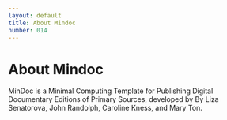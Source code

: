 ```yaml
---
layout: default
title: About Mindoc
number: 014
---
```


# About Mindoc

MinDoc is a Minimal Computing Template for Publishing Digital Documentary Editions of Primary Sources, developed by
By Liza Senatorova, John Randolph, Caroline Kness, and Mary Ton.
